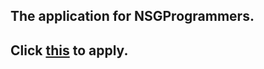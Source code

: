 ## The application for NSGProgrammers.

## Click [this](https://notsogoodprogrammers.github.io/apply) to apply.
